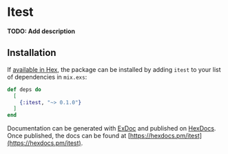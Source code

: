 # Itest

**TODO: Add description**

## Installation

If [available in Hex](https://hex.pm/docs/publish), the package can be installed
by adding `itest` to your list of dependencies in `mix.exs`:

```elixir
def deps do
  [
    {:itest, "~> 0.1.0"}
  ]
end
```

Documentation can be generated with [ExDoc](https://github.com/elixir-lang/ex_doc)
and published on [HexDocs](https://hexdocs.pm). Once published, the docs can
be found at [https://hexdocs.pm/itest](https://hexdocs.pm/itest).

